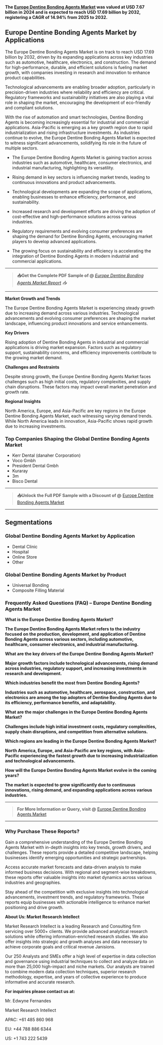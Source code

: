 <p><strong>The <a href="https://www.marketresearchintellect.com/download-sample/?rid=220456&amp;utm_source=Pulse-April-Europe&amp;utm_medium=852">Europe Dentine Bonding Agents Market</a> was valued at USD 7.67 billion in 2024 and is expected to reach USD 17.69 billion by 2032, registering a CAGR of 14.94% from 2025 to 2032.</strong></p><h2>Europe Dentine Bonding Agents Market by Applications&nbsp;</h2><p><p>The Europe Dentine Bonding Agents Market is on track to reach USD 17.69 billion by 2032, driven by its expanding applications across key industries such as automotive, healthcare, electronics, and construction. The demand for high-performance, durable, and efficient solutions is fueling market growth, with companies investing in research and innovation to enhance product capabilities.</p><p>Technological advancements are enabling broader adoption, particularly in precision-driven industries where reliability and efficiency are critical. Regulatory frameworks and sustainability initiatives are also playing a vital role in shaping the market, encouraging the development of eco-friendly and compliant solutions.</p><p>With the rise of automation and smart technologies, Dentine Bonding Agents is becoming increasingly essential for industrial and commercial applications. Asia-Pacific is emerging as a key growth region due to rapid industrialization and rising infrastructure investments. As industries continue to evolve, the Europe Dentine Bonding Agents Market is expected to witness significant advancements, solidifying its role in the future of multiple sectors.</p></p><ul><li><p>The Europe Dentine Bonding Agents Market is gaining traction across industries such as automotive, healthcare, consumer electronics, and industrial manufacturing, highlighting its versatility.</p></li><li><p>Rising demand in key sectors is influencing market trends, leading to continuous innovations and product advancements.</p></li><li><p>Technological developments are expanding the scope of applications, enabling businesses to enhance efficiency, performance, and sustainability.</p></li><li><p>Increased research and development efforts are driving the adoption of cost-effective and high-performance solutions across various industries.</p></li><li><p>Regulatory requirements and evolving consumer preferences are shaping the demand for Dentine Bonding Agents, encouraging market players to develop advanced applications.</p></li><li><p>The growing focus on sustainability and efficiency is accelerating the integration of Dentine Bonding Agents in modern industrial and commercial applications.</p></li></ul><hr /><blockquote><p><strong><span class="font-[700]">📥Get the Complete PDF Sample of @ </span></strong><em><span class="font-[700]"><a href="https://www.marketresearchintellect.com/download-sample/?rid=220456&amp;utm_source=Pulse-April-Europe&amp;utm_medium=852" target="_blank" data-tracking-control-name="article-ssr-frontend-pulse_little-text-block" data-tracking-will-navigate="" data-test-link="">Europe Dentine Bonding Agents Market Report</a>&nbsp;📥</span></em></p></blockquote><hr /><p class="" data-start="77" data-end="360"><strong data-start="77" data-end="105">Market Growth and Trends</strong></p><p class="" data-start="77" data-end="360">The Europe Dentine Bonding Agents Market is experiencing steady growth due to increasing demand across various industries. Technological advancements and evolving consumer preferences are shaping the market landscape, influencing product innovations and service enhancements.</p><p class="" data-start="362" data-end="606"><strong data-start="362" data-end="377">Key Drivers</strong></p><p class="" data-start="362" data-end="606">Rising adoption of Dentine Bonding Agents in industrial and commercial applications is driving market expansion. Factors such as regulatory support, sustainability concerns, and efficiency improvements contribute to the growing market demand.</p><p class="" data-start="608" data-end="849"><strong data-start="608" data-end="637">Challenges and Restraints</strong></p><p class="" data-start="608" data-end="849">Despite strong growth, the Europe Dentine Bonding Agents Market faces challenges such as high initial costs, regulatory complexities, and supply chain disruptions. These factors may impact overall market penetration and growth rate.</p><p class="" data-start="851" data-end="1095"><strong data-start="851" data-end="872">Regional Insights</strong></p><p class="" data-start="851" data-end="1095">North America, Europe, and Asia-Pacific are key regions in the Europe Dentine Bonding Agents Market, each witnessing varying demand trends. While North America leads in innovation, Asia-Pacific shows rapid growth due to increasing investments.</p><p><h3>Top Companies Shaping the Global Dentine Bonding Agents Market </h3><ul><li>Kerr Dental (danaher Corporation)</li><li>Voco Gmbh</li><li>President Dental Gmbh</li><li>Kuraray</li><li>3m</li><li>Bisco Dental</li></ul></p><hr /><blockquote><p><strong>📥Unlock the Full PDF Sample with a Discount of @</strong> <a href="https://www.marketresearchintellect.com/ask-for-discount/?rid=220456&amp;utm_source=Pulse-April-Europe&amp;utm_medium=852">Europe Dentine Bonding Agents Market</a></p></blockquote><hr /><p><h2>Segmentations</h2><h3>Global Dentine Bonding Agents Market by Application</h3><ul><li>Dental Clinic</li><li>Hospital</li><li>Online Store</li><li>Other</li></ul><h3>Global Dentine Bonding Agents Market by Product</h3><ul><li>Universal Bonding</li><li>Composite Filling Material</li></ul></p><h3><strong>Frequently Asked Questions (FAQ) &ndash; Europe Dentine Bonding Agents Market</strong></h3><p><strong>What is the Europe Dentine Bonding Agents Market?</strong></p><p><strong>The Europe Dentine Bonding Agents Market refers to the industry focused on the production, development, and application of Dentine Bonding Agents across various sectors, including automotive, healthcare, consumer electronics, and industrial manufacturing.</strong></p><p><strong>What are the key drivers of the Europe Dentine Bonding Agents Market?</strong></p><p><strong>Major growth factors include technological advancements, rising demand across industries, regulatory support, and increasing investments in research and development.</strong></p><p><strong>Which industries benefit the most from Dentine Bonding Agents?</strong></p><p><strong>Industries such as automotive, healthcare, aerospace, construction, and electronics are among the top adopters of Dentine Bonding Agents due to its efficiency, performance benefits, and adaptability.</strong></p><p><strong>What are the major challenges in the Europe Dentine Bonding Agents Market?</strong></p><p><strong>Challenges include high initial investment costs, regulatory complexities, supply chain disruptions, and competition from alternative solutions.</strong></p><p><strong>Which regions are leading in the Europe Dentine Bonding Agents Market?</strong></p><p><strong>North America, Europe, and Asia-Pacific are key regions, with Asia-Pacific experiencing the fastest growth due to increasing industrialization and technological advancements.</strong></p><p><strong>How will the Europe Dentine Bonding Agents Market evolve in the coming years?</strong></p><p><strong>The market is expected to grow significantly due to continuous innovations, rising demand, and expanding applications across various industries.</strong></p><hr /><blockquote><p><span class="font-[700]"><strong>For More Information or Query, visit&nbsp;@</strong>&nbsp;</span><span class="font-[700]"><a href="https://www.marketresearchintellect.com/product/global-dentine-bonding-agents-market-size-and-forecast/?utm_source=Linkedin&utm_medium=852" target="_blank" data-tracking-control-name="article-ssr-frontend-pulse_little-text-block" data-tracking-will-navigate="" data-test-link="">Europe Dentine Bonding Agents Market</a></span></p></blockquote><hr /><h3><strong data-start="0" data-end="31">Why Purchase These Reports?</strong></h3><p class="" data-start="35" data-end="297">Gain a comprehensive understanding of the Europe Dentine Bonding Agents Market with in-depth insights into key trends, growth drivers, and challenges. These reports provide a detailed competitive landscape, helping businesses identify emerging opportunities and strategic partnerships.</p><p class="" data-start="299" data-end="540">Access accurate market forecasts and data-driven analysis to make informed business decisions. With regional and segment-wise breakdowns, these reports offer valuable insights into market dynamics across various industries and geographies.</p><p class="" data-start="542" data-end="784">Stay ahead of the competition with exclusive insights into technological advancements, investment trends, and regulatory frameworks. These reports equip businesses with actionable intelligence to enhance market positioning and drive growth.</p><p><strong><span class="font-[700]">About Us: Market Research Intellect</span></strong></p><p><span class="">Market Research Intellect is a leading Research and Consulting firm servicing over 5000+ clients. We provide advanced analytical research solutions while offering information-enriched research studies.&nbsp;</span>We also offer insights into strategic and growth analyses and data necessary to achieve corporate goals and critical revenue Janisions.</p><p><span class="">Our 250 Analysts and SMEs offer a high level of expertise in data collection and governance using industrial techniques to collect and analyze data on more than 25,000 high-impact and niche markets. Our analysts are trained to combine modern data collection techniques, superior research methodology, expertise, and years of collective experience to produce informative and accurate research.</span></p><p><strong>For inquiries please contact us at:</strong></p><p>Mr. Edwyne Fernandes</p><p>Market Research Intellect</p><p>APAC: +61 485 860 968</p><p>EU: +44 788 886 6344</p><p>US: +1 743 222 5439</p>